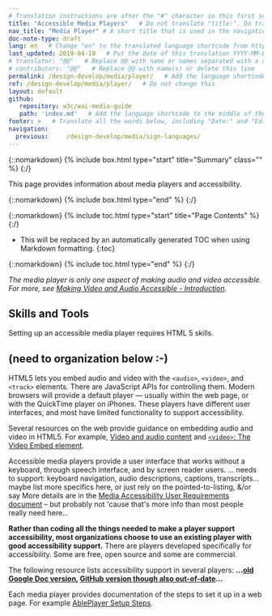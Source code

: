 ```yaml
---
# Translation instructions are after the "#" character in this first section. They are comments that do not show up in the web page. You do not need to translate the instructions after #.
title: "Accessible Media Players"   # Do not translate "title:". Do translate the text after "title:".
nav_title: "Media Player" # A short title that is used in the navigation
doc-note-type: draft
lang: en   # Change "en" to the translated language shortcode from https://www.iana.org/assignments/language-subtag-registry/language-subtag-registry
last_updated: 2019-04-10   # Put the date of this translation YYYY-MM-DD (with month in the middle)
# translator: "@@"   # Replace @@ with name or names separated with a comma
# contributors: "@@"   # Replace @@ with name(s) or delete this line
permalink: /design-develop/media/player/   # Add the language shortcode to the end; for example /fundamentals/accessibility-intro/fr
ref: /design-develop/media/player/   # Do not change this
layout: default
github:
   repository: w3c/wai-media-guide
   path: 'index.md'   # Add the language shortcode to the middle of the filename, for example index.fr.md
footer: >   # Translate all the words below, including "Date:" and "Editor:". 
navigation:
  previous:     /design-develop/media/sign-languages/
---
```


{::nomarkdown}
{% include box.html type="start" title="Summary" class="" %}
{:/}

This page provides information about media players and accessibility.

{::nomarkdown}
{% include box.html type="end" %}
{:/}

{::nomarkdown}
{% include toc.html type="start" title="Page Contents" %}
{:/}

- This will be replaced by an automatically generated TOC when using Markdown formatting.
{:toc}

{::nomarkdown}
{% include toc.html type="end" %}
{:/}

_The media player is only one aspect of making audio and video accessible. For more, see [Making Video and Audio Accessible - Introduction](http://@@)._

## Skills and Tools

Setting up an accessible media player requires HTML 5 skills.

## (need to organization below :-)

HTML5 lets you embed audio and video with the ```<audio>```, ```<video>```, and ```<track>``` elements. There are JavaScript APIs for controlling them. Modern browsers will provide a default player &mdash; usually within the web page, or with the QuickTime player on iPhones. These players have different user interfaces, and most have limited functionality to support accessibility.

Several resources on the web provide guidance on embedding audio and video in HTML5. For example, [Video and audio content]( https://developer.mozilla.org/en-US/docs/Learn/HTML/Multimedia_and_embedding/Video_and_audio_content) and [```<video>```: The Video Embed element]( https://developer.mozilla.org/en-US/docs/Web/HTML/Element/video).

Accessible media players provide a user interface that works without a keyboard, through speech interface, and by screen reader users. ... needs to support: keyboard navigation, audio descriptions, captions, transcripts... maybe list more specifics here, or just rely on the pointed-to-listing, &/or say More details are in the [Media Accessibility User Requirements document]( https://www.w3.org/TR/media-accessibility-reqs/) – but probably not 'cause that's more info than most people really need here…

**Rather than coding all the things needed to make a player support accessibility, most organizations choose to use an existing player with good accessibility support.** There are players developed specifically for accessibility. Some are free, open source and some are commercial.

The following resource lists accessibility support in several players: **...[old Google Doc version](https://docs.google.com/spreadsheets/d/1QJVcXx5hTWYBcJbHJD3DrL3hSFVbfy1VQFyADMtrDFY/edit?pli=1#gid=0), [GitHub version though also out-of-date](http://kensgists.github.io/apt/)...**

Each media player provides documentation of the steps to set it up in a web page. For example [AblePlayer Setup Steps](setup-step-1-use-html5-doctype).
